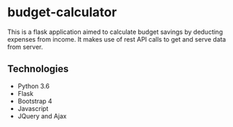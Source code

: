 # budget-calculator
This is a flask application aimed to calculate budget savings by deducting expenses from income.
It makes use of rest API calls to get and serve data from server.

## Technologies
- Python 3.6
- Flask 
- Bootstrap 4
- Javascript
- JQuery and Ajax
